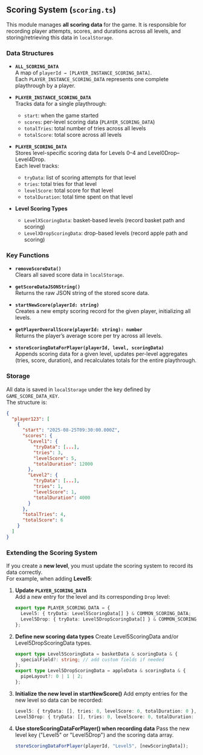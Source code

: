 ## Scoring System (`scoring.ts`)

This module manages **all scoring data** for the game. It is responsible for recording player attempts, scores, and durations across all levels, and storing/retrieving this data in `localStorage`.

### Data Structures

- **`ALL_SCORING_DATA`**  
  A map of `playerId → [PLAYER_INSTANCE_SCORING_DATA]`.  
  Each `PLAYER_INSTANCE_SCORING_DATA` represents one complete playthrough by a player.

- **`PLAYER_INSTANCE_SCORING_DATA`**  
  Tracks data for a single playthrough:  
  - `start`: when the game started  
  - `scores`: per-level scoring data (`PLAYER_SCORING_DATA`)  
  - `totalTries`: total number of tries across all levels  
  - `totalScore`: total score across all levels  

- **`PLAYER_SCORING_DATA`**  
  Stores level-specific scoring data for Levels 0–4 and Level0Drop–Level4Drop.  
  Each level tracks:  
  - `tryData`: list of scoring attempts for that level  
  - `tries`: total tries for that level  
  - `levelScore`: total score for that level  
  - `totalDuration`: total time spent on that level  

- **Level Scoring Types**  
  - `LevelXScoringData`: basket-based levels (record basket path and scoring)  
  - `LevelXDropScoringData`: drop-based levels (record apple path and scoring)  

### Key Functions

- **`removeScoreData()`**  
  Clears all saved score data in `localStorage`.

- **`getScoreDataJSONString()`**  
  Returns the raw JSON string of the stored score data.

- **`startNewScore(playerId: string)`**  
  Creates a new empty scoring record for the given player, initializing all levels.

- **`getPlayerOverallScore(playerId: string): number`**  
  Returns the player’s average score per try across all levels.

- **`storeScoringDataForPlayer(playerId, level, scoringData)`**  
  Appends scoring data for a given level, updates per-level aggregates (tries, score, duration), and recalculates totals for the entire playthrough.

### Storage

All data is saved in `localStorage` under the key defined by `GAME_SCORE_DATA_KEY`.  
The structure is:

```json
{
  "player123": [
    {
      "start": "2025-08-25T09:30:00.000Z",
      "scores": {
        "Level1": { 
          "tryData": [...], 
          "tries": 3, 
          "levelScore": 5, 
          "totalDuration": 12000 
        },
        "Level2": { 
          "tryData": [...], 
          "tries": 1, 
          "levelScore": 1, 
          "totalDuration": 4000 
        }
      },
      "totalTries": 4,
      "totalScore": 6
    }
  ]
}
```

### Extending the Scoring System

If you create a **new level**, you must update the scoring system to record its data correctly.  
For example, when adding **Level5**:

1. **Update `PLAYER_SCORING_DATA`**  
   Add a new entry for the level and its corresponding `Drop` level:
   ```ts
   export type PLAYER_SCORING_DATA = {
     Level5: { tryData: Level5ScoringData[] } & COMMON_SCORING_DATA;
     Level5Drop: { tryData: Level5DropScoringData[] } & COMMON_SCORING_DATA;
   };

2. **Define new scoring data types**
   Create Level5ScoringData and/or Level5DropScoringData types.
   ```ts
   export type Level5ScoringData = basketData & scoringData & {
     specialField?: string; // add custom fields if needed
   };
   export type Level5DropScoringData = appleData & scoringData & {
     pipeLayout?: 0 | 1 | 2;
   };

3. **Initialize the new level in startNewScore()**
   Add empty entries for the new level so data can be recorded:
   ```ts
   Level5: { tryData: [], tries: 0, levelScore: 0, totalDuration: 0 },
   Level5Drop: { tryData: [], tries: 0, levelScore: 0, totalDuration: 0 },

4. **Use storeScoringDataForPlayer() when recording data**
   Pass the new level key ("Level5" or "Level5Drop") and the scoring data array.
   ```ts
   storeScoringDataForPlayer(playerId, "Level5", [newScoringData]);

